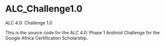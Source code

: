 # ALC_Challenge1.0
ALC 4.0: Challenge 1.0

This is the source code for the ALC 4.0: Phase 1 Android Challenge for the Google Africa Certification Scholarship.


